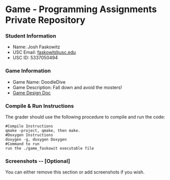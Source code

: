 # Game - Programming Assignments Private Repository
### Student Information
  + Name: Josh Faskowitz
  + USC Email: faskowit@usc.edu
  + USC ID: 5337050494

### Game Information
  + Game Name: DoodleDive 
  + Game Description: Fall down and avoid the mosters! 
  + [Game Design Doc](GameDesignDoc.md)


### Compile & Run Instructions
The grader should use the following procedure to compile and run the code:
```shell
#Compile Instructions
qmake -project, qmake, then make.  
#Doxygen Instructions
doxygen -g, doxygen Doxygen 
#Command to run
run the ./game_faskowit executable file
```

### Screenshots -- [Optional]
You can either remove this section or add screenshots if you wish.
